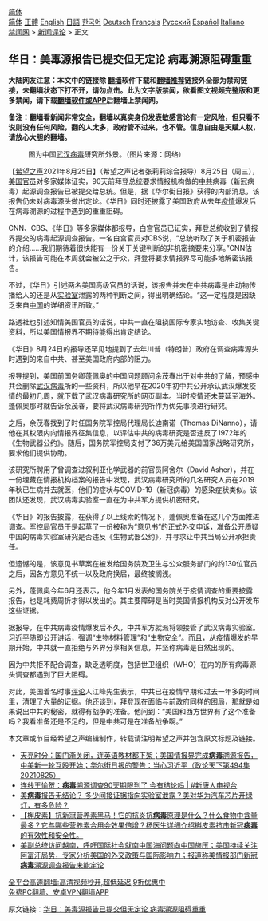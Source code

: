  <!-- 面包屑导航 --> <div class="breadcrumb"><!-- GTranslate: https://gtranslate.io/ -->  <div class="switcher notranslate">  <div class="selected">  <a href="#" onclick="return false;"> 简体</a>  </div>  <div class="option">  <a href="https://www.bannedbook.org" onclick="doGTranslate('zh-CN|zh-CN');jQuery('div.switcher div.selected a').html(jQuery(this).html());return false;" title="简体中文" class="nturl selected"> 简体</a>  <a href="https://www.bannedbook.org/zh-tw/" onclick="doGTranslate('zh-CN|zh-TW');jQuery('div.switcher div.selected a').html(jQuery(this).html());return false;" title="繁體中文" class="nturl"> 正體</a>  <a href="https://www.bannedbook.org/en/" onclick="doGTranslate('zh-CN|en');jQuery('div.switcher div.selected a').html(jQuery(this).html());return false;" title="English" class="nturl"> English</a>  <a href="https://www.bannedbook.org/ja/" onclick="doGTranslate('zh-CN|ja');jQuery('div.switcher div.selected a').html(jQuery(this).html());return false;" title="日本語" class="nturl"> 日語</a>  <a href="https://www.bannedbook.org/ko/" onclick="doGTranslate('zh-CN|ko');jQuery('div.switcher div.selected a').html(jQuery(this).html());return false;" title="한국어" class="nturl"> 한국어</a>  <a href="https://www.bannedbook.org/de/" onclick="doGTranslate('zh-CN|de');jQuery('div.switcher div.selected a').html(jQuery(this).html());return false;" title="Deutsch" class="nturl"> Deutsch</a>  <a href="https://www.bannedbook.org/fr/" onclick="doGTranslate('zh-CN|fr');jQuery('div.switcher div.selected a').html(jQuery(this).html());return false;" title="Français" class="nturl"> Français</a>  <a href="https://www.bannedbook.org/ru/" onclick="doGTranslate('zh-CN|ru');jQuery('div.switcher div.selected a').html(jQuery(this).html());return false;" title="Русский" class="nturl"> Русский</a>  <a href="https://www.bannedbook.org/es/" onclick="doGTranslate('zh-CN|es');jQuery('div.switcher div.selected a').html(jQuery(this).html());return false;" title="Español" class="nturl"> Español</a>  <a href="https://www.bannedbook.org/it/" onclick="doGTranslate('zh-CN|it');jQuery('div.switcher div.selected a').html(jQuery(this).html());return false;" title="Italiano" class="nturl"> Italiano</a>  </div>  </div>      <div class='breadcrumb-sub'><!-- Breadcrumb NavXT 6.3.0 --> <a href="https://www.bannedbook.org/" class="home">禁闻网</a> &gt; <a href="https://www.bannedbook.org/bnews/comments/" class="category">新闻评论</a> &gt; 正文</div></div><h2>华日：美毒源报告已提交但无定论 病毒溯源阻碍重重</h2> <p class="notice"><b>大陆网友注意：本文中的链接除 <a href="https://github.com/bannedbook/fanqiang" >翻墙</a>软件下载和<a href="https://github.com/killgcd/justmysocks/blob/master/README.md">翻墙推荐</a>链接外全部为禁网链接，未翻墙状态下打不开，请勿点击。此为文字版禁闻，欲看图文视频完整版和更多禁闻，请下载<a href="https://github.com/bannedbook/fanqiang">翻墙软件或APP</a>后翻墙上禁闻网。</p><p>备注：翻墙看新闻非常安全，翻墙以真实身份发表敏感言论有一定风险，但只看不说则没有任何风险，翻的人太多，政府管不过来，也不管。信息自由是天赋人权，请放心大胆的翻墙。</b></p>  <div class="entry"> <figure> <p><figcaption>图为中国<a href="https://www.bannedbook.org/bnews/tag/%e6%ad%a6%e6%b1%89/" class="st_tag internal_tag" rel="tag" title="标签 武汉 下的日志">武汉</a><a href="https://www.bannedbook.org/bnews/tag/%e7%97%85%e6%af%92/" class="st_tag internal_tag" rel="tag" title="标签 病毒 下的日志">病毒</a>研究所外景。（图片来源：网络）</figcaption></figure> <p>【<span class='wp_keywordlink_affiliate'><a href="https://www.soundofhope.org" title="希望之声" target="_blank">希望之声</a></span>2021年8月25日】（希望之声记者张莉莉综合报导）8月25日（周三），<a href="https://www.bannedbook.org/bnews/tag/%e7%be%8e%e5%9b%bd/" class="st_tag internal_tag" rel="tag" title="标签 美国 下的日志">美国</a><a href="https://www.bannedbook.org/bnews/tag/%E5%AE%98%E5%91%98/" class="st_tag internal_tag" rel="tag" title="标签 官员 下的日志">官员</a>对多家媒体证实，90天前拜登总统要求情报机构做的<a href="https://www.bannedbook.org/bnews/tag/%e4%b8%ad%e5%85%b1/" class="st_tag internal_tag" rel="tag" title="标签 中共 下的日志">中共</a>病毒（新冠病毒）起源调查报告已被提交给总统。但是，据《华尔街日报》获得的内部消息，该报告仍未对病毒源头做出定论。《华日》同时还披露了美国政府从去年<a href="https://www.bannedbook.org/bnews/tag/%E7%96%AB%E6%83%85/" class="st_tag internal_tag" rel="tag" title="标签 疫情 下的日志">疫情</a>爆发后在病毒溯源的过程中遇到的重重阻碍。</p> <p>CNN、CBS、《华日》等多家媒体都报导，白宫官员已证实，拜登总统收到了情报界提交的病毒起源调查报告。一名白宫官员对CBS说，“总统听取了关于机密报告的介绍&#8230;&#8230;我们期待着很快能有一份关于关键判断的非机密摘要来分享。”CNN估计，该报告可能在本周就会被公之于众，拜登将要求情报界尽可能多地解密该报告。</p> <p>不过，《华日》引述两名美国高级官员的话说，该报告并未在中共病毒是由动物传播给人的还是从<a href="https://www.bannedbook.org/bnews/tag/%E5%AE%9E%E9%AA%8C%E5%AE%A4/" class="st_tag internal_tag" rel="tag" title="标签 实验室 下的日志">实验室</a>泄露的两种判断之间，得出明确结论。“这一定程度是因缺乏来自<span class='wp_keywordlink_affiliate'><a href="https://www.bannedbook.org/" title="中国" target="_blank">中国</a></span>的详细资讯所致。”</p> <p>路透社也引述知情美国官员的话说，中共一直在阻挠国际专家实地访查、收集关键资料，所以美国情报界不期待能得出肯定结论。</p>  <p>《华日》8月24日的报导还罕见地提到了去年川普（特朗普）政府在调查病毒源头时遇到的来自中共、甚至美国政府内部的阻力。</p> <p>报导提到，美国前国务卿蓬佩奥的中国问题顾问余茂春出于对中共的了解，预感中共会删除<a href="https://www.bannedbook.org/bnews/tag/%e6%ad%a6%e6%b1%89%e7%97%85%e6%af%92/" class="st_tag internal_tag" rel="tag" title="标签 武汉病毒 下的日志">武汉病毒</a>所的一些资料，所以他早在2020年初中共公开承认武汉爆发疫情的最初几周，就下载了武汉病毒研究所的网页副本。当时疫情还未蔓延至海外。蓬佩奥那时就告诉余茂春，要将武汉病毒研究所作为优先事项进行研究。</p> <p>之后，余茂春找到了时任国务院军控局代理局长迪南诺（Thomas DiNanno），请他在其权限内向情报界征集信息，以评估中共的病毒研究是否违反了1972年的《生物武器公约》。随后，国务院军控局支付了36万美元给美国国家战略研究所，要求他们提供协助。</p> <p>该研究所聘用了曾调查过叙利亚化学武器的前官员阿舍尔（David Asher），并在一份埋藏在情报机构档案的报告中发现，武汉病毒研究所的几名研究人员在2019年秋已生病并去就医，他们的症状与COVID-19（新冠病毒）的感染症状类似。该团队还发现，武汉病毒实验室一直在为中共军方提供机密研究。</p>  <p>《华日》的报告披露，在获得了以上线索的情况下，蓬佩奥准备在这几个方面推进调查。军控局官员于是起草了一份被称为“意见书”的正式外交申诉，准备公开质疑中国的病毒实验室研究是否违反《生物武器公约》，并寻求让中共当局公开承担责任。</p> <p>但遗憾的是，该意见书草案在被发给国务院及卫生与公众服务部门的约130位官员之后，因各方意见不统一以及政府换届，最终被搁浅。</p> <p>另外，蓬佩奥今年6月还表示，他今年1月发表的国务院关于疫情调查的重要披露报告，也是耗费周折才得以发出的。其主要障碍是当时美国情报机构反对公开发布这些证据。</p> <p>据报导，在中共病毒疫情爆发后不久，中共军方就派将领接管了武汉病毒实验室。<a href="https://www.bannedbook.org/bnews/tag/%e4%b9%a0%e8%bf%91%e5%b9%b3/" class="st_tag internal_tag" rel="tag" title="标签 习近平 下的日志">习近平</a>随即公开讲话，强调“生物材料管理”和“生物安全”。而且，从疫情爆发的早期开始，中共就一直拒绝与外界分享相关信息，并坚称病毒是自然出现的。</p>  <p>因为中共拒不配合调查，缺乏透明度，包括世卫组织（WHO）在内的所有病毒源头调查都遇到了巨大阻碍。</p> <p>对此，美国着名时事<span class='wp_keywordlink_affiliate'><a href="https://www.bannedbook.org/bnews/comments/" title="新闻评论" target="_blank">评论</a></span>人江峰先生表示，中共已在疫情早期和过去一年多的时间里，清理了大量的证据。他还谈到，拜登现在面临与前政府同样的困局，那就是如果说出中共的秘密，就得有战争的准备。他问到：“美国和西方世界有了这个准备吗？我看准备还是不足的，但是中共可是在准备战争啊。”</p> <p>本文章或节目经希望之声编辑制作，转载请注明希望之声并包含原文标题及链接。 </p> <ul class='op-related-articles' title='相关阅读'> <li><a href='https://www.bannedbook.org/bnews/cbnews/20210826/1613598.html' target='_blank'>天亮时分：国门渐关闭，连英语教材都下架；美国情报界完成<b>病毒</b>溯源报告，中美新一轮互殴开始；华尔街日报的警告：当心习近平（政论天下第494集 20210825）</a></li> <li><a href='https://www.bannedbook.org/bnews/bannedvideo/20210826/1613526.html' target='_blank'>连线王愉贺：<b>病毒</b>溯源调查90天期限到了 会有结论吗 | #新唐人电视台</a></li> <li><a href='https://www.bannedbook.org/bnews/comments/20210826/1613503.html' target='_blank'>美<b>病毒</b>报告无结论？ 多少间接证据指向实验室泄露？美对华为汽车芯片开绿灯，有多危险？</a></li> <li><a href='https://www.bannedbook.org/bnews/bannedvideo/20210826/1613498.html' target='_blank'>【槲皮素】抗新冠营养素黑马！它的抗炎抗<b>病毒</b>原理是什么？什么食物中含量最多？它与哪些营养素合用会效果倍增？杨医生详细介绍槲皮素抗击新冠<b>病毒</b>的有效性和安全性。</a></li> <li><a href='https://www.bannedbook.org/bnews/worldnews/usa/20210826/1613462.html' target='_blank'>美副总统访问越南，呼吁国际社会就南中国海问题向中国施压；美国持续关注阿富汗局势，专家分析美国的外交政策与国际影响力；报道称美情报部门新冠<b>病毒</b>溯源调查报告未能定论</a></li> </ul> <p class="texttj"> <a href="https://github.com/bannedbook/fanqiang/wiki/V2ray%E6%9C%BA%E5%9C%BA" target="_blank">全平台高速翻墙:高清视频秒开,超低延迟,9折优惠中</a><br/> <a href="https://github.com/bannedbook/fanqiang/wiki/%E7%A6%81%E9%97%BB%E7%BD%91%E5%AE%89%E5%8D%93%E7%BF%BB%E5%A2%99%E6%96%B0%E9%97%BBAPP" target="_blank">免费PC翻墙、安卓VPN翻墙APP</a></p> <p>原文链接：<a class="src_link"  href="https://www.soundofhope.org/post/538892" target="_blank">华日：美毒源报告已提交但无定论 病毒溯源阻碍重重</a></p><a name='sharetosocial'></a>  <div style="margin-bottom:5px;padding-bottom:5px;clear:both"> <div id="archive-pix-1" class="banner-ads"> <!-- AuctionX Display platform tag START --> <div id="26318x728x90x621x_ADSLOT2" clicktrack="%%CLICK_URL_ESC%%"></div> <!-- AuctionX Display platform tag END --> </div> <div id="archive-pix-2" class="banner-ads"> <!-- AuctionX Display platform tag START --> <div id="26315x300x250x621x_ADSLOT2" clicktrack="%%CLICK_URL_ESC%%"></div> <!-- AuctionX Display platform tag END --> </div> </div>  <div id="archive-pix-1" class="banner-ads"> <!-- AuctionX Display platform tag START --> <div id="26318x728x90x621x_ADSLOT3" clicktrack="%%CLICK_URL_ESC%%"></div> <!-- AuctionX Display platform tag END --> </div> </div><!--END ENTRY--> 